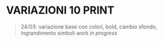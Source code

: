 # VARIAZIONI 10 PRINT
> 24/03: variazione base con colori, bold, cambio sfondo, ingrandimento simboli
_work in progress_
